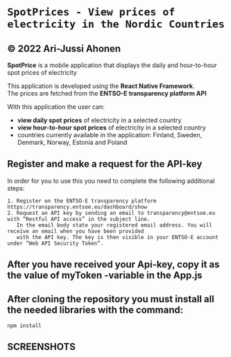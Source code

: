 # `SpotPrices - View prices of electricity in the Nordic Countries`
## &copy; 2022 Ari-Jussi Ahonen
**SpotPrice** is a mobile application that displays the daily and hour-to-hour spot prices of electricity

This application is developed using the **React Native Framework**.<br/>
The prices are fetched from the **ENTSO-E transparency platform API**

With this application the user can:
- **view daily spot prices** of electricity in a selected country
- **view hour-to-hour spot prices** of electricity in a selected country
- countries currently available in the application: Finland, Sweden, Denmark, Norway, Estonia and Poland

## Register and make a request for the API-key
In order for you to use this you need to complete the following additional steps:
```
1. Register on the ENTSO-E transparency platform https://transparency.entsoe.eu/dashboard/show
2. Request an API key by sending an email to transparency@entsoe.eu with “Restful API access” in the subject line. 
   In the email body state your registered email address. You will receive an email when you have been provided
   with the API key. The key is then visible in your ENTSO-E account under “Web API Security Token”.
```

## After you have received your Api-key, copy it as the value of myToken -variable in the App.js

## After cloning the repository you must install all the needed libraries with the command:
```
npm install
```

## **SCREENSHOTS**
